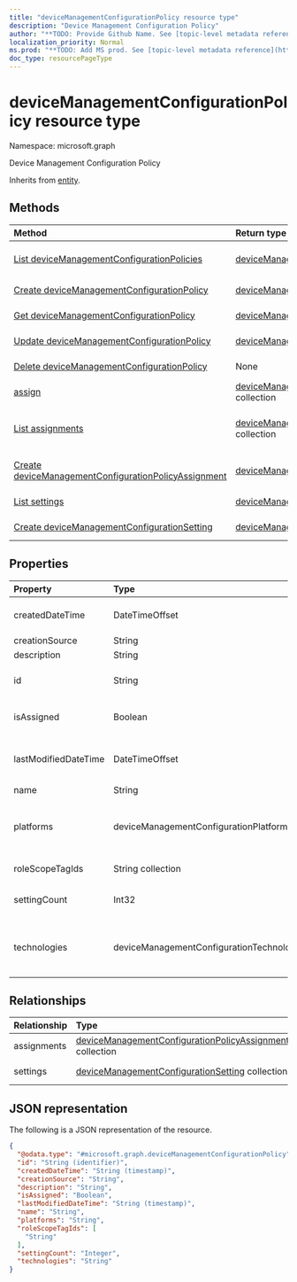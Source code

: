 ```yaml
---
title: "deviceManagementConfigurationPolicy resource type"
description: "Device Management Configuration Policy"
author: "**TODO: Provide Github Name. See [topic-level metadata reference](https://msgo.azurewebsites.net/add/document/guidelines/metadata.html#topic-level-metadata)**"
localization_priority: Normal
ms.prod: "**TODO: Add MS prod. See [topic-level metadata reference](https://msgo.azurewebsites.net/add/document/guidelines/metadata.html#topic-level-metadata)**"
doc_type: resourcePageType
---
```


# deviceManagementConfigurationPolicy resource type

Namespace: microsoft.graph



Device Management Configuration Policy


Inherits from [entity](../resources/entity.md).

## Methods
|Method|Return type|Description|
|:---|:---|:---|
|[List deviceManagementConfigurationPolicies](../api/devicemanagementconfigurationpolicy-list.md)|[deviceManagementConfigurationPolicy](../resources/devicemanagementconfigurationpolicy.md) collection|Get a list of the [deviceManagementConfigurationPolicy](../resources/devicemanagementconfigurationpolicy.md) objects and their properties.|
|[Create deviceManagementConfigurationPolicy](../api/devicemanagementconfigurationpolicy-create.md)|[deviceManagementConfigurationPolicy](../resources/devicemanagementconfigurationpolicy.md)|Create a new [deviceManagementConfigurationPolicy](../resources/devicemanagementconfigurationpolicy.md) object.|
|[Get deviceManagementConfigurationPolicy](../api/devicemanagementconfigurationpolicy-get.md)|[deviceManagementConfigurationPolicy](../resources/devicemanagementconfigurationpolicy.md)|Read the properties and relationships of a [deviceManagementConfigurationPolicy](../resources/devicemanagementconfigurationpolicy.md) object.|
|[Update deviceManagementConfigurationPolicy](../api/devicemanagementconfigurationpolicy-update.md)|[deviceManagementConfigurationPolicy](../resources/devicemanagementconfigurationpolicy.md)|Update the properties of a [deviceManagementConfigurationPolicy](../resources/devicemanagementconfigurationpolicy.md) object.|
|[Delete deviceManagementConfigurationPolicy](../api/devicemanagementconfigurationpolicy-delete.md)|None|Deletes a [deviceManagementConfigurationPolicy](../resources/devicemanagementconfigurationpolicy.md) object.|
|[assign](../api/devicemanagementconfigurationpolicy-assign.md)|[deviceManagementConfigurationPolicyAssignment](../resources/devicemanagementconfigurationpolicyassignment.md) collection|**TODO: Add Description**|
|[List assignments](../api/devicemanagementconfigurationpolicy-list-assignments.md)|[deviceManagementConfigurationPolicyAssignment](../resources/devicemanagementconfigurationpolicyassignment.md) collection|Get the deviceManagementConfigurationPolicyAssignment resources from the assignments navigation property.|
|[Create deviceManagementConfigurationPolicyAssignment](../api/devicemanagementconfigurationpolicy-post-assignments.md)|[deviceManagementConfigurationPolicyAssignment](../resources/devicemanagementconfigurationpolicyassignment.md)|Create a new deviceManagementConfigurationPolicyAssignment object.|
|[List settings](../api/devicemanagementconfigurationpolicy-list-settings.md)|[deviceManagementConfigurationSetting](../resources/devicemanagementconfigurationsetting.md) collection|Get the deviceManagementConfigurationSetting resources from the settings navigation property.|
|[Create deviceManagementConfigurationSetting](../api/devicemanagementconfigurationpolicy-post-settings.md)|[deviceManagementConfigurationSetting](../resources/devicemanagementconfigurationsetting.md)|Create a new deviceManagementConfigurationSetting object.|

## Properties
|Property|Type|Description|
|:---|:---|:---|
|createdDateTime|DateTimeOffset|Policy creation date and time. This property is read-only.|
|creationSource|String|Policy creation source|
|description|String|Policy description|
|id|String|**TODO: Add Description** Inherited from [entity](../resources/entity.md)|
|isAssigned|Boolean|Policy assignment status. This property is read-only.|
|lastModifiedDateTime|DateTimeOffset|Policy last modification date and time. This property is read-only.|
|name|String|Policy name|
|platforms|deviceManagementConfigurationPlatforms|Platforms for this policy. Possible values are: `none`, `macOS`, `windows10X`, `windows10`.|
|roleScopeTagIds|String collection|List of Scope Tags for this Entity instance.|
|settingCount|Int32|Number of settings. This property is read-only.|
|technologies|deviceManagementConfigurationTechnologies|Technologies for this policy. Possible values are: `none`, `mdm`, `windows10XManagement`, `configManager`.|

## Relationships
|Relationship|Type|Description|
|:---|:---|:---|
|assignments|[deviceManagementConfigurationPolicyAssignment](../resources/devicemanagementconfigurationpolicyassignment.md) collection|Policy assignments|
|settings|[deviceManagementConfigurationSetting](../resources/devicemanagementconfigurationsetting.md) collection|Policy settings|

## JSON representation
The following is a JSON representation of the resource.
<!-- {
  "blockType": "resource",
  "keyProperty": "id",
  "@odata.type": "microsoft.graph.deviceManagementConfigurationPolicy",
  "baseType": "microsoft.graph.entity",
  "openType": false
}
-->
``` json
{
  "@odata.type": "#microsoft.graph.deviceManagementConfigurationPolicy",
  "id": "String (identifier)",
  "createdDateTime": "String (timestamp)",
  "creationSource": "String",
  "description": "String",
  "isAssigned": "Boolean",
  "lastModifiedDateTime": "String (timestamp)",
  "name": "String",
  "platforms": "String",
  "roleScopeTagIds": [
    "String"
  ],
  "settingCount": "Integer",
  "technologies": "String"
}
```

